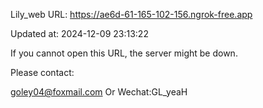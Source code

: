 Lily_web URL: https://ae6d-61-165-102-156.ngrok-free.app

Updated at: 2024-12-09 23:13:22

If you cannot open this URL, the server might be down.

Please contact: 

goley04@foxmail.com Or Wechat:GL_yeaH